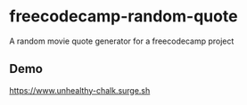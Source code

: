 # freecodecamp-random-quote
A random movie quote generator for a freecodecamp project

## Demo

https://www.unhealthy-chalk.surge.sh
